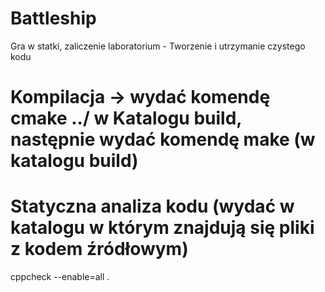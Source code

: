 # Battleship
Gra w statki, zaliczenie laboratorium - Tworzenie i utrzymanie czystego kodu

# Kompilacja -> wydać komendę cmake ../ w Katalogu build, następnie wydać komendę make (w katalogu build)

# Statyczna analiza kodu (wydać w katalogu w którym znajdują się pliki z kodem źródłowym) 
cppcheck --enable=all  .
